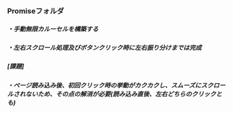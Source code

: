### Promiseフォルダ<br>
##### ・手動無限カルーセルを構築する
##### ・左右スクロール処理及びボタンクリック時に左右振り分けまでは完成
##### [課題]
##### ・ページ読み込み後、初回クリック時の挙動がカクカクし、スムーズにスクロールされないため、その点の解消が必要(読み込み直後、左右どちらのクリックとも)